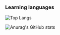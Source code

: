 ### Learning languages
<!-- ![C](https://img.shields.io/badge/c-%2300599C.svg?style=for-the-badge&logo=c&logoColor=white)
![C++](https://img.shields.io/badge/c++-%2300599C.svg?style=for-the-badge&logo=c%2B%2B&logoColor=white)
![Java](https://img.shields.io/badge/java-%23ED8B00.svg?style=for-the-badge&logo=java&logoColor=white)  -->

![Top Langs](https://github-readme-stats.vercel.app/api/top-langs/?username=Bamjong&layout=compact&theme=vue)


![Anurag's GitHub stats](https://github-readme-stats.vercel.app/api?username=Bamjong&show_icons=true&theme=vue)

